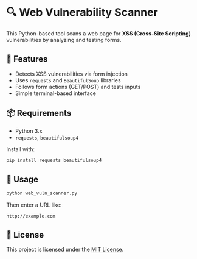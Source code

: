# 🔍 Web Vulnerability Scanner

This Python-based tool scans a web page for **XSS (Cross-Site Scripting)** vulnerabilities by analyzing and testing forms.

## 🚀 Features

- Detects XSS vulnerabilities via form injection
- Uses `requests` and `BeautifulSoup` libraries
- Follows form actions (GET/POST) and tests inputs
- Simple terminal-based interface

## 📦 Requirements

- Python 3.x
- `requests`, `beautifulsoup4`

Install with:
```bash
pip install requests beautifulsoup4
```

## 🔧 Usage

```bash
python web_vuln_scanner.py
```

Then enter a URL like:
```
http://example.com
```

## 📄 License
This project is licensed under the [MIT License](LICENSE).
